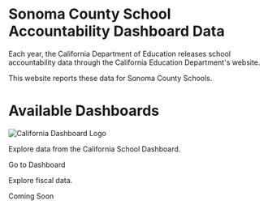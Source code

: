 # Sonoma County School Accountability Dashboard Data

Each year, the California Department of Education releases school accountability data through the California Education Department's website.

This website reports these data for Sonoma County Schools.

# Available Dashboards

<div class="grid grid-cols-2 gap-4">

<Card title="" size="max-w-sm" padding="p-4" style="text-center bg-white border border-gray-200 rounded-lg shadow-sm" >

![California Dashboard Logo](ca-dash-logo.png)

Explore data from the California School Dashboard.

<LinkButton url='/CA-dashboard/'>
    Go to Dashboard
</LinkButton>

</Card>

<Card title="California Fiscal Data" size="max-w-sm" padding="p-4" style="text-center bg-white border border-gray-200 rounded-lg shadow-sm" >

Explore fiscal data.

<LinkButton url=''>
    Coming Soon
</LinkButton>

</Card>

</div>